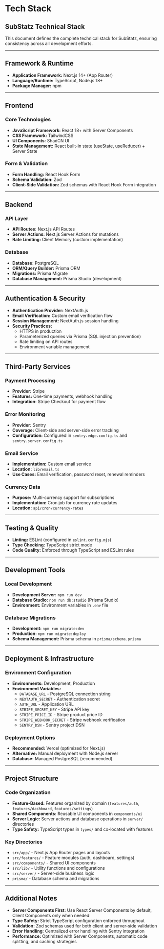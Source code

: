 # Tech Stack

## SubStatz Technical Stack

This document defines the complete technical stack for SubStatz, ensuring consistency across all development efforts.

---

## Framework & Runtime

- **Application Framework:** Next.js 14+ (App Router)
- **Language/Runtime:** TypeScript, Node.js 18+
- **Package Manager:** npm

---

## Frontend

### Core Technologies
- **JavaScript Framework:** React 18+ with Server Components
- **CSS Framework:** TailwindCSS
- **UI Components:** ShadCN UI
- **State Management:** React built-in state (useState, useReducer) + Server State

### Form & Validation
- **Form Handling:** React Hook Form
- **Schema Validation:** Zod
- **Client-Side Validation:** Zod schemas with React Hook Form integration

---

## Backend

### API Layer
- **API Routes:** Next.js API Routes
- **Server Actions:** Next.js Server Actions for mutations
- **Rate Limiting:** Client Memory (custom implementation)

### Database
- **Database:** PostgreSQL
- **ORM/Query Builder:** Prisma ORM
- **Migrations:** Prisma Migrate
- **Database Management:** Prisma Studio (development)

---

## Authentication & Security

- **Authentication Provider:** NextAuth.js
- **Email Verification:** Custom email verification flow
- **Session Management:** NextAuth.js session handling
- **Security Practices:**
  - HTTPS in production
  - Parameterized queries via Prisma (SQL injection prevention)
  - Rate limiting on API routes
  - Environment variable management

---

## Third-Party Services

### Payment Processing
- **Provider:** Stripe
- **Features:** One-time payments, webhook handling
- **Integration:** Stripe Checkout for payment flow

### Error Monitoring
- **Provider:** Sentry
- **Coverage:** Client-side and server-side error tracking
- **Configuration:** Configured in `sentry.edge.config.ts` and `sentry.server.config.ts`

### Email Service
- **Implementation:** Custom email service
- **Location:** `lib/email.ts`
- **Use Cases:** Email verification, password reset, renewal reminders

### Currency Data
- **Purpose:** Multi-currency support for subscriptions
- **Implementation:** Cron job for currency rate updates
- **Location:** `api/cron/currency-rates`

---

## Testing & Quality

- **Linting:** ESLint (configured in `eslint.config.mjs`)
- **Type Checking:** TypeScript strict mode
- **Code Quality:** Enforced through TypeScript and ESLint rules

---

## Development Tools

### Local Development
- **Development Server:** `npm run dev`
- **Database Studio:** `npm run db:studio` (Prisma Studio)
- **Environment:** Environment variables in `.env` file

### Database Migrations
- **Development:** `npm run migrate:dev`
- **Production:** `npm run migrate:deploy`
- **Schema Management:** Prisma schema in `prisma/schema.prisma`

---

## Deployment & Infrastructure

### Environment Configuration
- **Environments:** Development, Production
- **Environment Variables:**
  - `DATABASE_URL` - PostgreSQL connection string
  - `NEXTAUTH_SECRET` - Authentication secret
  - `AUTH_URL` - Application URL
  - `STRIPE_SECRET_KEY` - Stripe API key
  - `STRIPE_PRICE_ID` - Stripe product price ID
  - `STRIPE_WEBHOOK_SECRET` - Stripe webhook verification
  - `SENTRY_DSN` - Sentry project DSN

### Deployment Options
- **Recommended:** Vercel (optimized for Next.js)
- **Alternative:** Manual deployment with Node.js server
- **Database:** Managed PostgreSQL (recommended)

---

## Project Structure

### Code Organization
- **Feature-Based:** Features organized by domain (`features/auth`, `features/dashboard`, `features/settings`)
- **Shared Components:** Reusable UI components in `components/ui`
- **Server Logic:** Server actions and database operations in `server/` directories
- **Type Safety:** TypeScript types in `types/` and co-located with features

### Key Directories
- `src/app/` - Next.js App Router pages and layouts
- `src/features/` - Feature modules (auth, dashboard, settings)
- `src/components/` - Shared UI components
- `src/lib/` - Utility functions and configurations
- `src/server/` - Server-side business logic
- `prisma/` - Database schema and migrations

---

## Additional Notes

- **Server Components First:** Use React Server Components by default, Client Components only when needed
- **Type Safety:** Strict TypeScript configuration enforced throughout
- **Validation:** Zod schemas used for both client and server-side validation
- **Error Handling:** Centralized error handling with Sentry integration
- **Performance:** Optimized with Server Components, automatic code splitting, and caching strategies
